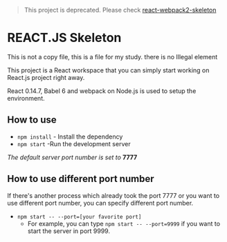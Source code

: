 > This project is deprecated. Please check [react-webpack2-skeleton](https://github.com/velopert/react-webpack2-skeleton)

# REACT.JS Skeleton

This is not a copy file, this is a file for my study. there is no Illegal element

This project is a React workspace that you can simply start working on React.js project right away.

React 0.14.7, Babel 6 and webpack on Node.js is used to setup the environment.

## How to use

* `npm install` - Install the dependency
* `npm start` -Run the development server

_The default server port number is set to_ **7777**

## How to use different port number

If there's another process which already took the port 7777 or you want to use different port number, you can specify different port number.

* `npm start -- --port=[your favorite port]`
  * For example, you can type `npm start -- --port=9999` if you want to start the server in port 9999.
